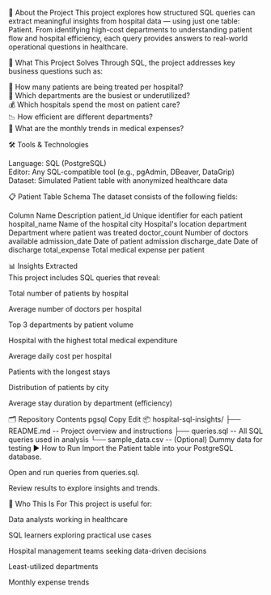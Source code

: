 📖 About the Project
This project explores how structured SQL queries can extract meaningful insights from hospital data — using just one table: Patient. From identifying high-cost departments to understanding patient flow and hospital efficiency, each query provides answers to real-world operational questions in healthcare.

🎯 What This Project Solves
Through SQL, the project addresses key business questions such as:  

👥 How many patients are being treated per hospital?  
🏥 Which departments are the busiest or underutilized?  
💰 Which hospitals spend the most on patient care?  
📉 How efficient are different departments?  
📆 What are the monthly trends in medical expenses?   

🛠️ Tools & Technologies  

Language: SQL (PostgreSQL)  
Editor: Any SQL-compatible tool (e.g., pgAdmin, DBeaver, DataGrip)  
Dataset: Simulated Patient table with anonymized healthcare data  

📋 Patient Table Schema
The dataset consists of the following fields:

Column Name	           Description
patient_id	           Unique identifier for each patient
hospital_name          Name of the hospital
city	                 Hospital's location
department	           Department where patient was treated
doctor_count           Number of doctors available
admission_date      	 Date of patient admission
discharge_date	       Date of discharge
total_expense	         Total medical expense per patient

📊 Insights Extracted  
This project includes SQL queries that reveal:  

 Total number of patients by hospital

Average number of doctors per hospital

Top 3 departments by patient volume

Hospital with the highest total medical expenditure

Average daily cost per hospital

Patients with the longest stays

Distribution of patients by city

Average stay duration by department (efficiency)

🗂️ Repository Contents
pgsql
Copy
Edit
📦 hospital-sql-insights/
├── README.md              -- Project overview and instructions
├── queries.sql            -- All SQL queries used in analysis
└── sample_data.csv        -- (Optional) Dummy data for testing
▶️ How to Run
Import the Patient table into your PostgreSQL database.

Open and run queries from queries.sql.

Review results to explore insights and trends.

🧠 Who This Is For
This project is useful for:

Data analysts working in healthcare

SQL learners exploring practical use cases

Hospital management teams seeking data-driven decisions


Least-utilized departments

Monthly expense trends
